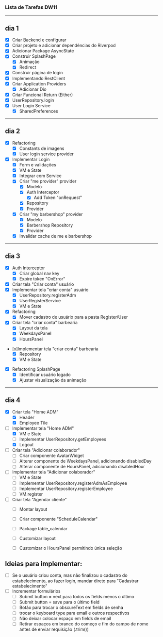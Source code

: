 ### Lista de Tarefas DW11
---
## dia 1

- [x] Criar Backend e configurar 
- [x] Criar projeto e adicionar dependências do Riverpod 
- [x] Adicionar Package AsyncState
- [x] Construir SplashPage
  - [x] Animação
  - [x] Redirect
- [x] Construir página de login 
- [x] Implementando RestClient 
- [x] Criar Application Providers
  - [x] Adicionar Dio 
- [x] Criar Funcional Return (Either) 
- [x] UserRepository.login 
- [x] User Login Service 
  - [x] SharedPreferences 

---
## dia 2

- [x] Refactoring
  - [x] Constants de imagens
  - [x] User login service provider
- [x] Implementar Login
  - [x] Form e validações
  - [x] VM e State
  - [x] Integrar com Service
  - [x] Criar "me provider" provider
    - [x] Modelo
    - [x] Auth Interceptor
      - [x] Add Token "onRequest" 
    - [x] Repository
    - [x] Provider
  - [x] Criar "my barbershop" provider
    - [x] Modelo
    - [x] Barbershop Repository
    - [x] Provider
  - [x] Invalidar cache de me e barbershop

---
## dia 3

- [x] Auth Interceptor
  - [x] Criar global nav key
  - [x] Expire token "OnError" 
- [x] Criar tela "Criar conta" usuário       
- [x] Implementar tela "criar conta" usuário
  - [x] UserRepository.registerAdm
  - [x] UserRegisterService
  - [x] VM e State 
- [x] Refactoring 
  - [x] Mover cadastro de usuário para a pasta Register/User    
- [x] Criar tela "criar conta" barbearia 
  - [x] Layout da tela
  - [x] WeekdaysPanel
  - [x] HoursPanel
- [x]Implementar tela "criar conta" barbearia    
  - [x] Repository
  - [x] VM e State
- [x] Refactoring SplashPage
  - [x] Identificar usuário logado
  - [x] Ajustar visualização da animação

---
## dia 4

- [x] Criar tela "Home ADM" 
  - [x] Header
  - [x] Employee Tile
- [ ] Implementar tela "Home ADM"
  - [x] VM e State
  - [ ] Implementar UserRepository.getEmployees
  - [x] Logout     
- [ ] Criar tela "Adicionar colaborador"
  - [ ] Criar componente AvatarWidget
  - [ ] Alterar componente de WeekdaysPanel, adicionando disabledDay
  - [ ] Alterar componente de HoursPanel, adicionando disabledHour
- [ ] Implementar tela "Adicionar colaborador"
  - [ ] VM e State
  - [ ] Implementar UserRepository.registerAdmAsEmployee
  - [ ] Implementar UserRepository.registerEmployee
  - [ ] VM.register
- [ ] Criar tela "Agendar cliente"
  - [ ]  Montar layout
  - [ ]  Criar componente "ScheduleCalendar"
    - [ ] Package table_calendar
    - [ ] Customizar layout  
  - [ ]  Customizar o HoursPanel permitindo única seleção


## Ideias para implementar:

- [ ] Se o usuário criou conta, mas não finalizou o cadastro do estabelecimento, ao fazer login, mandar direto para "Cadastrar estabelecimento"
- [ ] Incrementar formulários
  - [ ] Submit button = next para todos os fields menos o último
  - [ ] Submit button = save para o último field
  - [ ] Botão para trocar o obscureText em fields de senha
  - [ ] trocar o keyboard type para email e outros respectivos
  - [ ] Não deixar colocar espaço em fields de email
  - [ ] Retirar espaços em branco do começo e fim do campo de nome antes de enviar requisição (.trim())